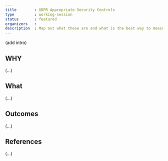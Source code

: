 ```yaml
---
title        : GDPR Appropriate Security Controls
type         : working-session
status       : featured
organizers   : 
description  : Map out what these are and what is the best way to measure them
---
```


(add intro)

## WHY

(...)

## What

(...)

## Outcomes

(...)

## References

(...)
